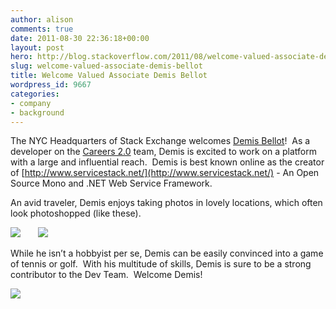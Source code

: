 ```yaml
---
author: alison
comments: true
date: 2011-08-30 22:36:18+00:00
layout: post
hero: http://blog.stackoverflow.com/2011/08/welcome-valued-associate-demis-bellot/img_5223/
slug: welcome-valued-associate-demis-bellot
title: Welcome Valued Associate Demis Bellot
wordpress_id: 9667
categories:
- company
- background
---
```


The NYC Headquarters of Stack Exchange welcomes [Demis Bellot](http://stackoverflow.com/users/85785/mythz)!  As a developer on the [Careers 2.0](http://careers.stackoverflow.com) team, Demis is excited to work on a platform with a large and influential reach.  Demis is best known online as the creator of [http://www.servicestack.net/](http://www.servicestack.net/) - An Open Source Mono and .NET Web Service Framework.

An avid traveler, Demis enjoys taking photos in lovely locations, which often look photoshopped (like these).

[![](http://blog.stackoverflow.com/wp-content/uploads/demis-tenerife.jpg)](http://blog.stackoverflow.com/2011/08/welcome-valued-associate-demis-bellot/demis-tenerife/)       [![](http://blog.stackoverflow.com/wp-content/uploads/IMG_5223-e1314732781606.jpg)](http://blog.stackoverflow.com/2011/08/welcome-valued-associate-demis-bellot/img_5223/)

While he isn’t a hobbyist per se, Demis can be easily convinced into a game of tennis or golf.  With his multitude of skills, Demis is sure to be a strong contributor to the Dev Team.  Welcome Demis!

[![](http://blog.stackoverflow.com/wp-content/uploads/IMG_0504-e1314732861459.jpg)](http://blog.stackoverflow.com/2011/08/welcome-valued-associate-demis-bellot/img_0504/)


